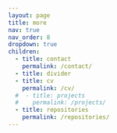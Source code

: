 ```yaml
---
layout: page
title: more
nav: true
nav_order: 8
dropdown: true
children:
  - title: contact
    permalink: /contact/
  - title: divider
  - title: cv
    permalink: /cv/
  #  - title: projects
  #    permalink: /projects/
  - title: repositories
    permalink: /repositories/
---
```

